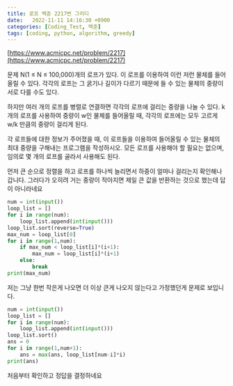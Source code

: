 ```yaml
---
title: 로프 백준 2217번 그리디
date:   2022-11-11 14:16:30 +0900
categories: [Coding_Test, 백준]
tags: [coding, python, algorithm, greedy]
---
```


[https://www.acmicpc.net/problem/2217](https://www.acmicpc.net/problem/2217)

문제
N(1 ≤ N ≤ 100,000)개의 로프가 있다. 이 로프를 이용하여 이런 저런 물체를 들어올릴 수 있다. 각각의 로프는 그 굵기나 길이가 다르기 때문에 들 수 있는 물체의 중량이 서로 다를 수도 있다.

하지만 여러 개의 로프를 병렬로 연결하면 각각의 로프에 걸리는 중량을 나눌 수 있다. k개의 로프를 사용하여 중량이 w인 물체를 들어올릴 때, 각각의 로프에는 모두 고르게 w/k 만큼의 중량이 걸리게 된다.

각 로프들에 대한 정보가 주어졌을 때, 이 로프들을 이용하여 들어올릴 수 있는 물체의 최대 중량을 구해내는 프로그램을 작성하시오. 모든 로프를 사용해야 할 필요는 없으며, 임의로 몇 개의 로프를 골라서 사용해도 된다.


먼저 큰 순으로 정렬을 하고 로프를 하나씩 늘리면서 하중이 얼마나 걸리는지 확인해나갑니다. 그러다가 오히려 거는 중량이 작아지면 제일 큰 값을 반환하는 것으로 했는데 답이 아니라네요

```py
num = int(input())
loop_list = []
for i in range(num):
    loop_list.append(int(input()))
loop_list.sort(reverse=True)
max_num = loop_list[0]
for i in range(1,num):
    if max_num < loop_list[i]*(i+1):
        max_num = loop_list[i]*(i+1)
    else:
        break
print(max_num)
```

저는 그냥 한번 작은게 나오면 더 이상 큰게 나오지 않는다고 가정했던게 문제로 보입니다.

```py
num = int(input())
loop_list = []
for i in range(num):
    loop_list.append(int(input()))
loop_list.sort()
ans = 0
for i in range(1,num+1):
    ans = max(ans, loop_list[num-i]*i)
print(ans)
```

처음부터 확인하고 정답을 결정하네요